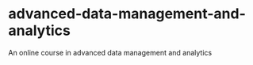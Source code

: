 # advanced-data-management-and-analytics
An online course in advanced data management and analytics
